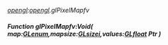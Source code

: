 _[opengl](../../modules/opengl/opengl-module.md):[opengl](../../modules/opengl/opengl-module.md).glPixelMapfv_
##### Function glPixelMapfv:Void( map:[GLenum](../../modules/opengl/opengl-glenum.md),mapsize:[GLsizei](../../modules/opengl/opengl-glsizei.md),values:[GLfloat](../../modules/opengl/opengl-glfloat.md) Ptr )
